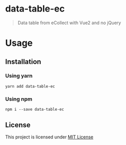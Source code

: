 # data-table-ec

> Data table from eCollect with Vue2 and no jQuery

# Usage

## Installation

### Using yarn

`yarn add data-table-ec`

### Using npm

`npm i --save data-table-ec`

## License

This project is licensed under [MIT License](http://en.wikipedia.org/wiki/MIT_License)
